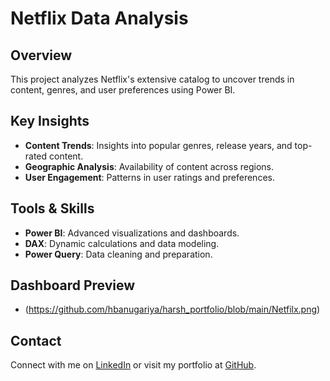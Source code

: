 # Netflix Data Analysis

## Overview  
This project analyzes Netflix's extensive catalog to uncover trends in content, genres, and user preferences using Power BI.

## Key Insights  
- **Content Trends**: Insights into popular genres, release years, and top-rated content.  
- **Geographic Analysis**: Availability of content across regions.  
- **User Engagement**: Patterns in user ratings and preferences.

## Tools & Skills  
- **Power BI**: Advanced visualizations and dashboards.  
- **DAX**: Dynamic calculations and data modeling.  
- **Power Query**: Data cleaning and preparation.

## Dashboard Preview  
- (https://github.com/hbanugariya/harsh_portfolio/blob/main/Netfilx.png)

## Contact  
Connect with me on [LinkedIn](https://www.linkedin.com/in/harshbanugariya) or visit my portfolio at [GitHub](https://github.com/hbanugariya).
